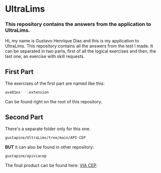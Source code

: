 # UltraLims

### This repository contains the answers from the application to UltraLims.

Hi, my name is Gustavo Henrique Dias and this is  my application to UltraLims. This repository contains all the answers from the test I made. It can be separated in two parts, first of all the logical exercises and then, the last one, an exercise with skill requests.

## First Part

The exercises of the first part are named like this:

```bash
ava01ex' '.extension
```
Can be found right on the root of this repository.

## Second Part

There's a separate folder only for this one.

```bash
gustapine/UltraLims/tree/main/API-CEP
```
**BUT** it can also be found in other repository:

```bash
gustapine/apiviacep
```
The final product can be found here: [VIA CEP](https://apiviacep.vercel.app).
